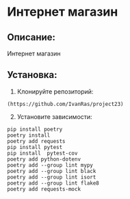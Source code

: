 # Интернет магазин
## Описание:
Интернет магазин
## Установка:
1. Клонируйте репозиторий:
```
(https://github.com/IvanRas/project23)
```
2. Установите зависимости:
```
pip install poetry
poetry install
poetry add requests
pip install pytest
pip install  pytest-cov
poetry add python-dotenv 
poetry add --group lint mypy
poetry add --group lint black
poetry add --group lint isort
poetry add --group lint flake8 
poetry add requests-mock

```
